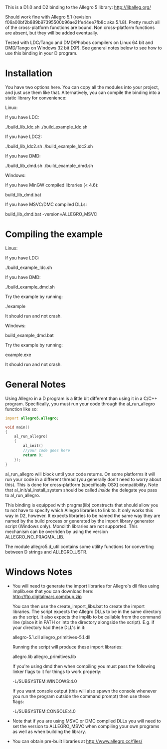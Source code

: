 This is a D1.0 and D2 binding to the Allegro 5 library: http://liballeg.org/

Should work fine with Allegro 5.1 (revision f06a00bf2b889b97395500b96ae21fe44ee7fb8c aka 5.1.8). Pretty much all of the cross-platform functions are bound.
Non cross-platform functions are absent, but they will be added eventually.

Tested with LDC/Tango and DMD/Phobos compilers on Linux 64 bit and DMD/Tango on Windows 32 bit (XP). See general notes below to see how to use this
binding in your D program.

Installation
============

You have two options here. You can copy all the modules into your project, and just use them like that.
Alternatively, you can compile the binding into a static library for convenience:

Linux:

If you have LDC:

./build_lib_ldc.sh
./build_example_ldc.sh

If you have LDC2:

./build_lib_ldc2.sh
./build_example_ldc2.sh

If you have DMD:

./build_lib_dmd.sh
./build_example_dmd.sh

Windows:

If you have MinGW compiled libraries (< 4.6):

build_lib_dmd.bat

If you have MSVC/DMC compiled DLLs:

build_lib_dmd.bat -version=ALLEGRO_MSVC

Compiling the example
=====================

Linux:

If you have LDC:

./build_example_ldc.sh

If you have DMD:

./build_example_dmd.sh

Try the example by running:

./example

It should run and not crash.

Windows:

build_example_dmd.bat

Try the example by running:

example.exe

It should run and not crash.

General Notes
=============

Using Allegro in a D program is a little bit different than using it in a C/C++ program. Specifically, you must run your code through the al_run_allegro function like so:

```d
import allegro5.allegro;

void main()
{
	al_run_allegro(
	{
		al_init()
		//your code goes here
		return 0;
	});
}
```

al_run_allegro will block until your code returns. On some platforms it will run your code in a different thread (you generally don't need to worry about this). This is done for cross-platform (specifically OSX) compatibility. Note that al_init/al_install_system should be called _inside_ the delegate you pass to al_run_allegro.

This binding is equipped with pragma(lib) constructs that should allow you to not have to specify which Allegro libraries to link to. It only works this way in D2, however. It expects libraries to be named the same way they are named by the build process or generated by the import library generator script (Windows only). Monolith libraries are not supported. This mechanism can be overriden by using the version ALLEGRO_NO_PRAGMA_LIB.

The module allegro5.d_util contains some utility functions for converting between D strings and ALLEGRO_USTR.

Windows Notes
=============

* You will need to generate the import libraries for Allegro's dll files using implib.exe that you can download here: http://ftp.digitalmars.com/bup.zip

    You can then use the create_import_libs.bat to create the import libraries. The script expects the Allegro DLLs to be in the same directory as the script. It also expects the implib to be callable from the command line (place it in PATH or into the directory alongside the script). E.g. if your directory had these DLL's in it:
    
    allegro-5.1.dll
    allegro_primitives-5.1.dll
    
    Running the script will produce these import libraries:
    
    allegro.lib
    allegro_primitives.lib
    
    If you're using dmd then when compiling you must pass the following linker flags to it for things to work properly:
    
    -L/SUBSYSTEM:WINDOWS:4.0
    
    If you want console output (this will also spawn the console whenever you run the program outside the command prompt) then use these flags:
    
    -L/SUBSYSTEM:CONSOLE:4.0

* Note that if you are using MSVC or DMC compiled DLLs you will need to set the version to ALLEGRO_MSVC when compiling your own programs as well as when building the library.

* You can obtain pre-built libraries at http://www.allegro.cc/files/
